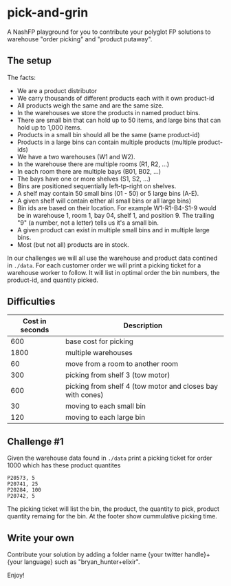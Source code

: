 # pick-and-grin
A NashFP playground for you to contribute your polyglot FP solutions to 
warehouse "order picking" and "product putaway".

## The setup

The facts:
* We are a product distributor 
* We carry thousands of different products each with it own product-id
* All products weigh the same and are the same size.
* In the warehouses we store the products in named product bins.
* There are small bin that can hold up to 50 items, and large bins that can hold up to 1,000 items.
* Products in a small bin should all be the same (same product-id)
* Products in a large bins can contain multiple products (multiple product-ids)
* We have a two warehouses (W1 and W2). 
* In the warehouse there are multiple rooms (R1, R2, ...)
* In each room there are multiple bays (B01, B02, ...) 
* The bays have one or more shelves (S1, S2, ...)
* Bins are positioned sequentially left-tp-right on shelves.
* A shelf may contain 50 small bins (01 - 50) or 5 large bins (A-E).
* A given shelf will contain either all small bins or all large bins)
* Bin ids are based on their location. For example W1-R1-B4-S1-9 would be in warehouse 1, room 1, bay 04, shelf 1, and position 9. The trailing "9" (a number, not a letter) tells us it's a small bin.
* A given product can exist in multiple small bins and in multiple large bins. 
* Most (but not all) products are in stock.

In our challenges we will all use the warehouse and product data contined in `./data`.
For each customer order we will print a picking ticket for a warehouse worker 
to follow. It will list in optimal order the bin numbers, the product-id, and quantity picked. 

## Difficulties

| Cost in seconds | Description |
|----------------|--------------|
| 600 | base cost for picking |
| 1800 | multiple warehouses |
| 60 | move from a room to another room |
| 300 | picking from shelf 3 (tow motor) |
| 600 | picking from shelf 4 (tow motor and closes bay with cones) |
| 30 | moving to each small bin |
| 120 | moving to each large bin |


## Challenge #1
Given the warehouse data found in `./data` print a picking ticket for order 1000 which has these product quantites

```
P20573, 5
P20741, 25
P20284, 100
P20742, 5
```
The picking ticket will list the bin, the product, the quantity to pick, product quantity remaing for the bin. At the footer show cummulative picking time.


## Write your own
Contribute your solution by adding a folder name {your twitter handle}+{your language} such as "bryan_hunter+elixir".

Enjoy!
